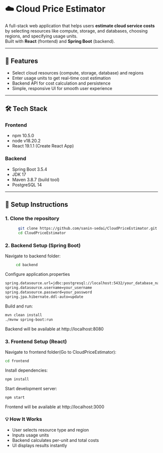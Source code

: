 # ☁️ Cloud Price Estimator

A full-stack web application that helps users **estimate cloud service costs** by selecting resources like compute, storage, and databases, choosing regions, and specifying usage units.  
Built with **React** (frontend) and **Spring Boot** (backend).

---

## 📌 Features
- Select cloud resources (compute, storage, database) and regions  
- Enter usage units to get real-time cost estimation  
- Backend API for cost calculation and persistence  
- Simple, responsive UI for smooth user experience  

---

## 🛠 Tech Stack

### **Frontend**
- npm 10.5.0
- node v18.20.2
- React 19.1.1 (Create React App)

### **Backend**
- Spring Boot 3.5.4
- JDK 17
- Maven 3.8.7 (build tool)
- PostgreSQL 14

---

## 🚀 Setup Instructions

### **1. Clone the repository**
```bash
      git clone https://github.com/sanin-sedai/CloudPriceEstimator.git
      cd CloudPriceEstimator
```
### **2. Backend Setup (Spring Boot)**

Navigate to backend folder:
```bash
     cd backend
 ```
Configure application.properties
```bash
spring.datasource.url=jdbc:postgresql://localhost:5432/your_database_name
spring.datasource.username=your_username
spring.datasource.password=your_password
spring.jpa.hibernate.ddl-auto=update
```
Build and run:
```bash
mvn clean install
./mvnw spring-boot:run
```
Backend will be available at http://localhost:8080
### 3. Frontend Setup (React)

Navigate to frontend folder(Go to CloudPriceEstimator):
```bash
cd frontend
 ```

Install dependencies:
```bash
npm install
```

Start development server:
```bash
npm start
```

Frontend will be available at http://localhost:3000


### 💡 How It Works ###
- User selects resource type and region
- Inputs usage units
- Backend calculates per-unit and total costs
- UI displays results instantly
